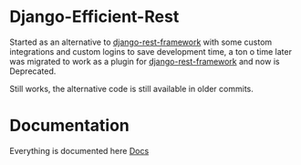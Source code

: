 # Django-Efficient-Rest
Started as an alternative to [django-rest-framework](https://github.com/encode/django-rest-framework) with some custom integrations and custom logins to save development time, a ton o time later was migrated to work as a plugin for [django-rest-framework](https://github.com/encode/django-rest-framework) and now is Deprecated.


Still works, the alternative code is still available in older commits.

# Documentation
Everything is documented here [Docs](https://github.com/G4brym/Django-Efficient-Rest/wiki)

